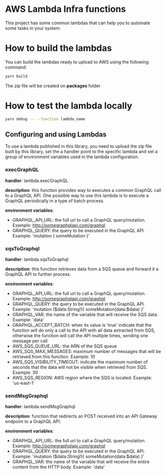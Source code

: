 # AWS Lambda Infra functions

This project has some common lambdas that can help you to automate some tasks in your system.

# How to build the lambdas

You can build the lambdas ready to upload to AWS using the following command:

```bash
yarn build
```

The zip file will be created on **packages** folder

# How to test the lambda locally

```bash
yarn debug -- --function lambda_name
```

## Configuring and using Lambdas

To use a lambda published in this library, you need to upload the zip file built by this library, set the a handler point to the specific lambda and set a group of environment variables used in the lambda configuration.

### execGraphQL

**handler**: lambda.execGraphQL

**description**: this function provides way to executes a common GraphQL call to a GraphQL API. One possible way to use this lambda is to execute a GraphQL periodically in a type of batch process.

**environment variables**:

- GRAPHQL_API_URL: the full url to call a GraphQL query/mutation. Example: http://somegraphqlapi.com/graphql
- GRAPHQL_QUERY: the query to be executed in the GraphQL API. Example: 'mutation { someMutation }'

### sqsToGraphql

**handler**: lambda.sqsToGraphql

**description**: this function retrieves data from a SQS queue and forward it a GraphQL API to further process.

**environment variables**:

- GRAPHQL_API_URL: the full url to call a GraphQL query/mutation. Example: http://somegraphqlapi.com/graphql
- GRAPHQL_QUERY: the query to be executed in the GraphQL API. Example: 'mutation ($data:String!){ someMutation(data:$data) }'
- GRAPHQL_VAR: the name of the variable that will receive the SQS data. Example: 'data'
- GRAPHQL_ACCEPT_BATCH: when its value is 'true' indicate that the function will do only a call to the API with all data extracted from SQS, otherwise the function will call the API multiple times, sending one message per call
- AWS_SQS_QUEUE_URL: the ARN of the SQS queue
- AWS_SQS_MAX_MESSAGES: maximum number of messages that will be retrieved from this function. Example: 10
- AWS_SQS_VISIBILITY_TIMEOUT: indicate the maximum number of seconds that the data will not be visible when retrieved from SQS. Example: 30
- AWS_SQS_REGION: AWS region where the SQS is located. Example: 'us-east-1'

### sendMsgGraphql

**handler**: lambda.sendMsgGraphql

**description**: function that redirects an POST received into an API Gateway endpoint to a GraphQL API.

**environment variables**:

- GRAPHQL_API_URL: the full url to call a GraphQL query/mutation. Example: http://somegraphqlapi.com/graphql
- GRAPHQL_QUERY: the query to be executed in the GraphQL API. Example: 'mutation ($data:String!){ someMutation(data:$data) }'
- GRAPHQL_VAR: the name of the variable that will receive the entire content from the HTTP body. Example: 'data'
